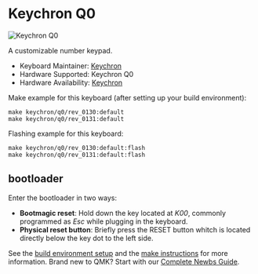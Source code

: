 # Keychron Q0

![Keychron Q0](https://i.imgur.com/cLbEiZ0.jpg)

A customizable number keypad.

* Keyboard Maintainer: [Keychron](https://github.com/keychron)
* Hardware Supported: Keychron Q0
* Hardware Availability: [Keychron](https://www.keychron.com)

Make example for this keyboard (after setting up your build environment):

    make keychron/q0/rev_0130:default
    make keychron/q0/rev_0131:default

Flashing example for this keyboard:

    make keychron/q0/rev_0130:default:flash
    make keychron/q0/rev_0131:default:flash

## bootloader

Enter the bootloader in two ways:

* **Bootmagic reset**: Hold down the key located at *K00*, commonly programmed as *Esc* while plugging in the keyboard.
* **Physical reset button**: Briefly press the RESET button whitch is located directly below the key dot to the left side.

See the [build environment setup](https://docs.qmk.fm/#/getting_started_build_tools) and the [make instructions](https://docs.qmk.fm/#/getting_started_make_guide) for more information. Brand new to QMK? Start with our [Complete Newbs Guide](https://docs.qmk.fm/#/newbs).

